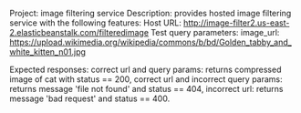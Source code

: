 Project: image filtering service
Description: provides hosted image filtering service with the following features:
Host URL: http://image-filter2.us-east-2.elasticbeanstalk.com/filteredimage
Test query parameters:      image_url: https://upload.wikimedia.org/wikipedia/commons/b/bd/Golden_tabby_and_white_kitten_n01.jpg 

Expected responses:
   correct url and query params:   returns compressed image of cat with status == 200,
   correct url and incorrect query params: returns message 'file not found' and status == 404,
   incorrect url: returns message 'bad request' and status == 400. 


